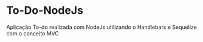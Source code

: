 # To-Do-NodeJs
Aplicação To-do realizada com NodeJs utilizando o Handlebars e Sequelize com o conceito MVC
